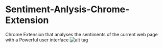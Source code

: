 # Sentiment-Anlysis-Chrome-Extension
Chrome Extension that analyses the sentiments of the current web page with a Powerful user interface 
![alt tag](https://raw.github.com/parthsr/Sentiment-Analysis-Chrome-Extension/senti)

